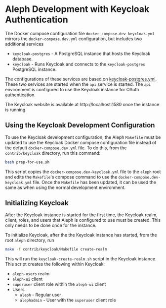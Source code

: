 # Aleph Development with Keycloak Authentication

The Docker compose configuration file `docker-compose.dev-keycloak.yml` mirrors
the `docker-compose.dev.yml` configuration, but includes two additional services

* `keycloak-postgres` - A PostgreSQL  instance that hosts the Keycloak database. 
* `keycloak` - Runs Keycloak and connects to the `keycloak-postgres` PostgreSQL
instance.

The configurations of these services are based on
[keycloak-postgres.yml](https://github.com/keycloak/keycloak-containers/blob/master/docker-compose-examples/keycloak-postgres.yml).
These two services are started when the `api` service is started. The `api`
environment is configured to use the Keycloak instance for OAuth authentication.

The Keycloak website is available at http://localhost:1580 once the instance is
running.

## Using the Keycloak Development Configuration

To use the Keycloak development configuration, the Aleph `Makefile` must be
updated to use the Keycloak Docker compose configuration file instead of the
default `docker-compose.dev.yml` file. To do this, from the `contrib/keycloak`
directory, run this command:

```bash
bash prep-for-use.sh
```

This script copies the `docker-compose.dev-keycloak.yml` file to the `aleph`
root and edits the `Makefile`'s compose command to use the
`docker-compose.dev-keycloak.yml` file. Once the `Makefile` has been updated,
it can be used the same as when using the normal development environment.

## Initializing Keycloak

After the Keycloak instance is started for the first time, the Keycloak realm,
client, roles, and users that Aleph is configured to use must be created. This
only needs to be done once for the instance.

To initialize Keycloak, after the the Keycloak instance has started, from the
root `aleph` directory, run

```bash
make -f contrib/keycloak/Makefile create-realm
```

This will run the `keycloak-create-realm.sh` script in the Keycloak instance.
This script creates the following within Keycloak:

* `aleph-users` realm
* `aleph-ui` client
* `superuser` client role within the `aleph-ui` client
* Users
  * `aleph` - Regular user
  * `alephadmin` - User with the `superuser` client role

 


 